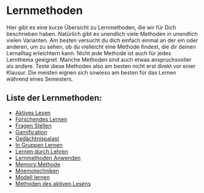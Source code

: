 <!-- ["Lernen","Lernmethoden"] -->

# Lernmethoden

Hier gibt es eine kurze Übersicht zu Lernmethoden, die wir für Dich beschrieben haben. Natürlich gibt es unendlich viele Methoden in unendlich vielen Varianten. Am besten versucht du dich einfach einmal an der ein oder anderen, um zu sehen, ob du vielleicht eine Methode findest, die dir deinen Lernalltag erleichtern kann. Nicht jede Methode ist auch für jedes Lernthema geeignet. Manche Methoden sind auch etwas anspruchsvoller als andere. Teste diese Methoden also am besten nicht erst direkt vor einer Klausur. Die meisten eignen sich sowieso am besten für das Lernen während eines Semesters.  

## Liste der Lernmethoden: 

  - [Aktives Lesen](App-Wiki-Articles/de/Lernmethoden/Aktives-Lesen)
  - [Forschendes Lernen](App-Wiki-Articles/de/Lernmethoden/Forschendes-Lernen)
  - [Fragen Stellen](App-Wiki-Articles/de/Lernmethoden/Fragen-Stellen)
  - [Gamification](App-Wiki-Articles/de/Lernmethoden/Gamification)
  - [Gedächtnispalast](App-Wiki-Articles/de/Lernmethoden/Gedächtnispalast)
  - [In Gruppen Lernen](App-Wiki-Articles/de/Lernmethoden/In-Gruppen-Lernen)
  - [Lernen durch Lehren](App-Wiki-Articles/de/Lernmethoden/Lernen-durch-Lehren)
  - [Lernmethoden Anwenden](App-Wiki-Articles/de/Lernmethoden/Lernmethoden-Anwenden)
  - [Memory Methode](App-Wiki-Articles/de/Lernmethoden/Memory-Methode)
  - [Mnemotechniken](App-Wiki-Articles/de/Lernmethoden/Mnemotechniken)
  - [Modell lernen](App-Wiki-Articles/de/Lernmethoden/Modell-lernen)
  - [Methoden des aktiven Lesens](App-Wiki-Articles/de/Lernmethoden/Methoden-des-Aktiven-Lesens)